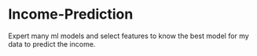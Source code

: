 # Income-Prediction
Expert many ml models and select features to know the best model for my data to predict the income.
